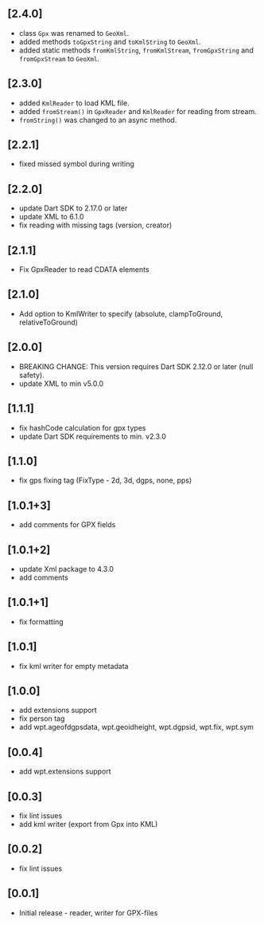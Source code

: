 ## [2.4.0]

* class `Gpx` was renamed to `GeoXml`.
* added methods `toGpxString` and `toKmlString` to `GeoXml`.
* added static methods `fromKmlString`, `fromKmlStream`, `fromGpxString` and `fromGpxStream` to `GeoXml`.

## [2.3.0]

* added `KmlReader` to load KML file.
* added `fromStream()` in `GpxReader` and `KmlReader` for reading from stream.
* `fromString()` was changed to an async method.

## [2.2.1]

* fixed missed symbol during writing

## [2.2.0]

* update Dart SDK to 2.17.0 or later
* update XML to 6.1.0
* fix reading with missing tags (version, creator)

## [2.1.1]

* Fix GpxReader to read CDATA elements

## [2.1.0]

* Add option to KmlWriter to specify <altitudeMode> (absolute, clampToGround, relativeToGround)

## [2.0.0]

* BREAKING CHANGE: This version requires Dart SDK 2.12.0 or later (null safety).
* update XML to min v5.0.0

## [1.1.1]

* fix hashCode calculation for gpx types
* update Dart SDK requirements to min. v2.3.0

## [1.1.0]

* fix gps fixing tag (FixType - 2d, 3d, dgps, none, pps)

## [1.0.1+3]

* add comments for GPX fields

## [1.0.1+2]

* update Xml package to 4.3.0
* add comments

## [1.0.1+1]

* fix formatting

## [1.0.1]

* fix kml writer for empty metadata

## [1.0.0]

* add extensions support
* fix person tag
* add wpt.ageofdgpsdata, wpt.geoidheight, wpt.dgpsid, wpt.fix, wpt.sym

## [0.0.4]

* add wpt.extensions support

## [0.0.3]

* fix lint issues
* add kml writer (export from Gpx into KML)

## [0.0.2]

* fix lint issues

## [0.0.1]

* Initial release - reader, writer for GPX-files
